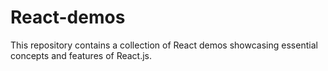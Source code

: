 # React-demos
This repository contains a collection of React demos showcasing essential concepts and features of React.js.
